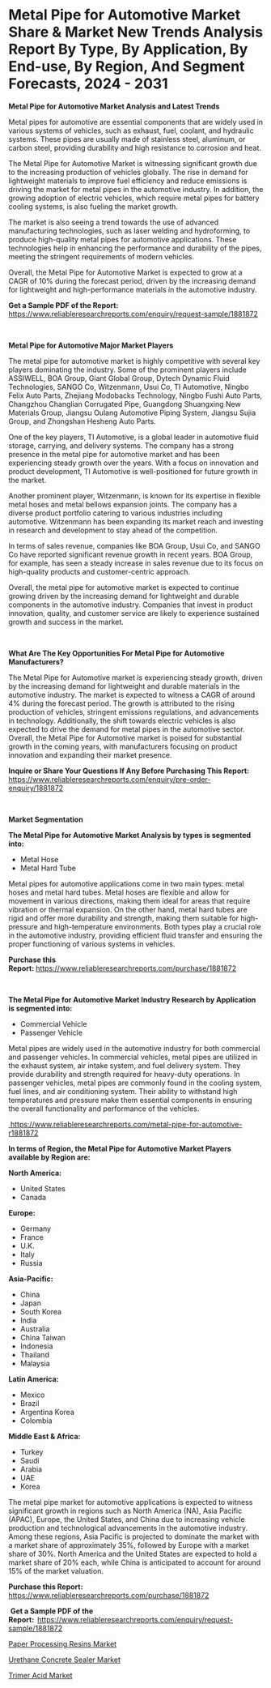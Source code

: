 <p><h1>Metal Pipe for Automotive Market Share & Market New Trends Analysis Report By Type, By Application, By End-use, By Region, And Segment Forecasts, 2024 - 2031</h1></p><p><strong>Metal Pipe for Automotive Market Analysis and Latest Trends</strong></p>
<p><p>Metal pipes for automotive are essential components that are widely used in various systems of vehicles, such as exhaust, fuel, coolant, and hydraulic systems. These pipes are usually made of stainless steel, aluminum, or carbon steel, providing durability and high resistance to corrosion and heat.</p><p>The Metal Pipe for Automotive Market is witnessing significant growth due to the increasing production of vehicles globally. The rise in demand for lightweight materials to improve fuel efficiency and reduce emissions is driving the market for metal pipes in the automotive industry. In addition, the growing adoption of electric vehicles, which require metal pipes for battery cooling systems, is also fueling the market growth.</p><p>The market is also seeing a trend towards the use of advanced manufacturing technologies, such as laser welding and hydroforming, to produce high-quality metal pipes for automotive applications. These technologies help in enhancing the performance and durability of the pipes, meeting the stringent requirements of modern vehicles.</p><p>Overall, the Metal Pipe for Automotive Market is expected to grow at a CAGR of 10% during the forecast period, driven by the increasing demand for lightweight and high-performance materials in the automotive industry.</p></p>
<p><strong>Get a Sample PDF of the Report:&nbsp;</strong> <a href="https://www.reliableresearchreports.com/enquiry/request-sample/1881872">https://www.reliableresearchreports.com/enquiry/request-sample/1881872</a></p>
<p>&nbsp;</p>
<p><strong>Metal Pipe for Automotive Major Market Players</strong></p>
<p><p>The metal pipe for automotive market is highly competitive with several key players dominating the industry. Some of the prominent players include ASSIWELL, BOA Group, Giant Global Group, Dytech Dynamic Fluid Technologies, SANGO Co, Witzenmann, Usui Co, TI Automotive, Ningbo Felix Auto Parts, Zhejiang Modobacks Technology, Ningbo Fushi Auto Parts, Changzhou Changlian Corrugated Pipe, Guangdong Shuangxing New Materials Group, Jiangsu Oulang Automotive Piping System, Jiangsu Sujia Group, and Zhongshan Hesheng Auto Parts.</p><p>One of the key players, TI Automotive, is a global leader in automotive fluid storage, carrying, and delivery systems. The company has a strong presence in the metal pipe for automotive market and has been experiencing steady growth over the years. With a focus on innovation and product development, TI Automotive is well-positioned for future growth in the market.</p><p>Another prominent player, Witzenmann, is known for its expertise in flexible metal hoses and metal bellows expansion joints. The company has a diverse product portfolio catering to various industries including automotive. Witzenmann has been expanding its market reach and investing in research and development to stay ahead of the competition.</p><p>In terms of sales revenue, companies like BOA Group, Usui Co, and SANGO Co have reported significant revenue growth in recent years. BOA Group, for example, has seen a steady increase in sales revenue due to its focus on high-quality products and customer-centric approach.</p><p>Overall, the metal pipe for automotive market is expected to continue growing driven by the increasing demand for lightweight and durable components in the automotive industry. Companies that invest in product innovation, quality, and customer service are likely to experience sustained growth and success in the market.</p></p>
<p>&nbsp;</p>
<p><strong>What Are The Key Opportunities For Metal Pipe for Automotive Manufacturers?</strong></p>
<p><p>The Metal Pipe for Automotive market is experiencing steady growth, driven by the increasing demand for lightweight and durable materials in the automotive industry. The market is expected to witness a CAGR of around 4% during the forecast period. The growth is attributed to the rising production of vehicles, stringent emissions regulations, and advancements in technology. Additionally, the shift towards electric vehicles is also expected to drive the demand for metal pipes in the automotive sector. Overall, the Metal Pipe for Automotive market is poised for substantial growth in the coming years, with manufacturers focusing on product innovation and expanding their market presence.</p></p>
<p><strong>Inquire or Share Your Questions If Any Before Purchasing This Report:</strong> <a href="https://www.reliableresearchreports.com/enquiry/pre-order-enquiry/1881872">https://www.reliableresearchreports.com/enquiry/pre-order-enquiry/1881872</a></p>
<p>&nbsp;</p>
<p><strong>Market Segmentation</strong></p>
<p><strong>The Metal Pipe for Automotive Market Analysis by types is segmented into:</strong></p>
<p><ul><li>Metal Hose</li><li>Metal Hard Tube</li></ul></p>
<p><p>Metal pipes for automotive applications come in two main types: metal hoses and metal hard tubes. Metal hoses are flexible and allow for movement in various directions, making them ideal for areas that require vibration or thermal expansion. On the other hand, metal hard tubes are rigid and offer more durability and strength, making them suitable for high-pressure and high-temperature environments. Both types play a crucial role in the automotive industry, providing efficient fluid transfer and ensuring the proper functioning of various systems in vehicles.</p></p>
<p><strong>Purchase this Report:&nbsp;</strong><a href="https://www.reliableresearchreports.com/purchase/1881872">https://www.reliableresearchreports.com/purchase/1881872</a></p>
<p>&nbsp;</p>
<p><strong>The Metal Pipe for Automotive Market Industry Research by Application is segmented into:</strong></p>
<p><ul><li>Commercial Vehicle</li><li>Passenger Vehicle</li></ul></p>
<p><p>Metal pipes are widely used in the automotive industry for both commercial and passenger vehicles. In commercial vehicles, metal pipes are utilized in the exhaust system, air intake system, and fuel delivery system. They provide durability and strength required for heavy-duty operations. In passenger vehicles, metal pipes are commonly found in the cooling system, fuel lines, and air conditioning system. Their ability to withstand high temperatures and pressure make them essential components in ensuring the overall functionality and performance of the vehicles.</p></p>
<p><a href="https://www.reliableresearchreports.com/metal-pipe-for-automotive-r1881872">&nbsp;https://www.reliableresearchreports.com/metal-pipe-for-automotive-r1881872</a></p>
<p><strong>In terms of Region, the Metal Pipe for Automotive Market Players available by Region are:</strong></p>
<p>
    <p> <strong> North America: </strong>
        <ul>
            <li>United States</li>
            <li>Canada</li>
        </ul>
        </p> 
    <p> <strong> Europe: </strong>
        <ul>
            <li>Germany</li>
            <li>France</li>
            <li>U.K.</li>
            <li>Italy</li>
            <li>Russia</li>
        </ul>
        </p> 
    <p> <strong> Asia-Pacific: </strong>
        <ul>
            <li>China</li>
            <li>Japan</li>
            <li>South Korea</li>
            <li>India</li>
            <li>Australia</li>
            <li>China Taiwan</li>
            <li>Indonesia</li>
            <li>Thailand</li>
            <li>Malaysia</li>
        </ul>
        </p> 
    <p> <strong> Latin America: </strong>
        <ul>
            <li>Mexico</li>
            <li>Brazil</li>
            <li>Argentina Korea</li>
            <li>Colombia</li>
        </ul>
        </p> 
    <p> <strong> Middle East & Africa: </strong>
        <ul>
            <li>Turkey</li>
            <li>Saudi</li>
            <li>Arabia</li>
            <li>UAE</li>
            <li>Korea</li>
        </ul>
    </p>
    </p>
<p><p>The metal pipe market for automotive applications is expected to witness significant growth in regions such as North America (NA), Asia Pacific (APAC), Europe, the United States, and China due to increasing vehicle production and technological advancements in the automotive industry. Among these regions, Asia Pacific is projected to dominate the market with a market share of approximately 35%, followed by Europe with a market share of 30%. North America and the United States are expected to hold a market share of 20% each, while China is anticipated to account for around 15% of the market valuation.</p></p>
<p><strong>Purchase this Report: </strong><a href="https://www.reliableresearchreports.com/purchase/1881872">https://www.reliableresearchreports.com/purchase/1881872</a></p>
<p>&nbsp;<strong>Get a Sample PDF of the Report:&nbsp;&nbsp;</strong><a href="https://www.reliableresearchreports.com/enquiry/request-sample/1881872">https://www.reliableresearchreports.com/enquiry/request-sample/1881872</a></p>
<p><strong></strong></p>
<p><p><a href="https://github.com/eliasMan59/Market-Research-Report-List-1/blob/main/paper-processing-resins-market.md">Paper Processing Resins Market</a></p><p><a href="https://github.com/ksleyeze/Market-Research-Report-List-1/blob/main/urethane-concrete-sealer-market.md">Urethane Concrete Sealer Market</a></p><p><a href="https://github.com/hlspriggs/Market-Research-Report-List-1/blob/main/trimer-acid-market.md">Trimer Acid Market</a></p></p>